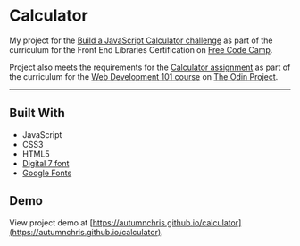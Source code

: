 # Calculator

My project for the [Build a JavaScript Calculator challenge](https://learn.freecodecamp.org/front-end-libraries/front-end-libraries-projects/build-a-javascript-calculator) as part of the curriculum for the Front End Libraries Certification on [Free Code Camp](https://www.freecodecamp.org).

Project also meets the requirements for the [Calculator assignment](https://www.theodinproject.com/courses/web-development-101/lessons/calculator) as part of the curriculum for the [Web Development 101 course](https://www.theodinproject.com/courses/web-development-101) on [The Odin Project](https://www.theodinproject.com).

---

## Built With
* JavaScript
* CSS3
* HTML5
* [Digital 7 font](https://www.dafont.com/digital-7.font)
* [Google Fonts](https://fonts.google.com)

## Demo

View project demo at [https://autumnchris.github.io/calculator](https://autumnchris.github.io/calculator).
